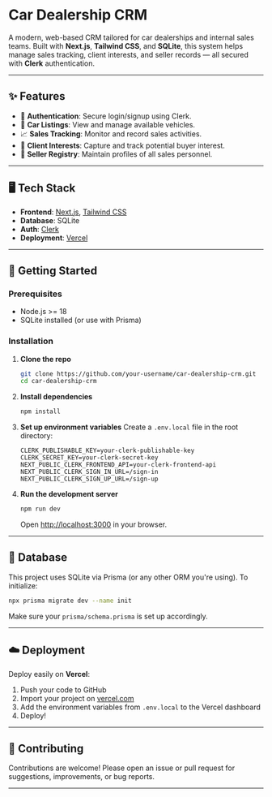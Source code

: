 # Car Dealership CRM

A modern, web-based CRM tailored for car dealerships and internal sales teams. Built with **Next.js**, **Tailwind CSS**, and **SQLite**, this system helps manage sales tracking, client interests, and seller records — all secured with **Clerk** authentication.

---

## ✨ Features

- 🔐 **Authentication**: Secure login/signup using Clerk.
- 🚗 **Car Listings**: View and manage available vehicles.
- 📈 **Sales Tracking**: Monitor and record sales activities.
- 🧍 **Client Interests**: Capture and track potential buyer interest.
- 🧾 **Seller Registry**: Maintain profiles of all sales personnel.

---

## 🖥️ Tech Stack

- **Frontend**: [Next.js](https://nextjs.org/), [Tailwind CSS](https://tailwindcss.com/)
- **Database**: SQLite
- **Auth**: [Clerk](https://clerk.dev/)
- **Deployment**: [Vercel](https://vercel.com/)

---

## 🚀 Getting Started

### Prerequisites

- Node.js >= 18
- SQLite installed (or use with Prisma)

### Installation

1. **Clone the repo**
   ```bash
   git clone https://github.com/your-username/car-dealership-crm.git
   cd car-dealership-crm
   ```

2. **Install dependencies**
   ```bash
   npm install
   ```

3. **Set up environment variables**
   Create a `.env.local` file in the root directory:

   ```env
   CLERK_PUBLISHABLE_KEY=your-clerk-publishable-key
   CLERK_SECRET_KEY=your-clerk-secret-key
   NEXT_PUBLIC_CLERK_FRONTEND_API=your-clerk-frontend-api
   NEXT_PUBLIC_CLERK_SIGN_IN_URL=/sign-in
   NEXT_PUBLIC_CLERK_SIGN_UP_URL=/sign-up
   ```

4. **Run the development server**
   ```bash
   npm run dev
   ```

   Open [http://localhost:3000](http://localhost:3000) in your browser.

---

## 🧪 Database

This project uses SQLite via Prisma (or any other ORM you're using). To initialize:

```bash
npx prisma migrate dev --name init
```

Make sure your `prisma/schema.prisma` is set up accordingly.

---

## ☁️ Deployment

Deploy easily on **Vercel**:

1. Push your code to GitHub
2. Import your project on [vercel.com](https://vercel.com/)
3. Add the environment variables from `.env.local` to the Vercel dashboard
4. Deploy!

---

## 🤝 Contributing

Contributions are welcome! Please open an issue or pull request for suggestions, improvements, or bug reports.

---
